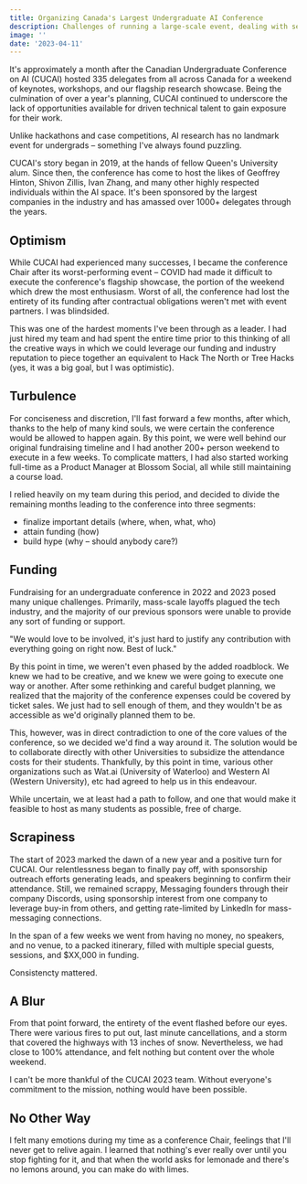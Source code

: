 ```yaml
---
title: Organizing Canada's Largest Undergraduate AI Conference
description: Challenges of running a large-scale event, dealing with setbacks, and creative problem-solving for leaders.
image: ''
date: '2023-04-11'
---
```


It's approximately a month after the Canadian Undergraduate Conference on AI (CUCAI) hosted 335 delegates from all across Canada for a weekend of keynotes, workshops, and our flagship research showcase. Being the culmination of over a year's planning, CUCAI continued to underscore the lack of opportunities available for driven technical talent to gain exposure for their work.

Unlike hackathons and case competitions, AI research has no landmark event for undergrads – something I've always found puzzling.

CUCAI's story began in 2019, at the hands of fellow Queen's University alum. Since then, the conference has come to host the likes of Geoffrey Hinton, Shivon Zillis, Ivan Zhang, and many other highly respected individuals within the AI space. It's been sponsored by the largest companies in the industry and has amassed over 1000+ delegates through the years.

## Optimism
While CUCAI had experienced many successes, I became the conference Chair after its worst-performing event – COVID had made it difficult to execute the conference's flagship showcase, the portion of the weekend which drew the most enthusiasm. Worst of all, the conference had lost the entirety of its funding after contractual obligations weren't met with event partners. I was blindsided.

This was one of the hardest moments I've been through as a leader. I had just hired my team and had spent the entire time prior to this thinking of all the creative ways in which we could leverage our funding and industry reputation to piece together an equivalent to Hack The North or Tree Hacks (yes, it was a big goal, but I was optimistic).

## Turbulence
For conciseness and discretion, I'll fast forward a few months, after which, thanks to the help of many kind souls, we were certain the conference would be allowed to happen again. By this point, we were well behind our original fundraising timeline and I had another 200+ person weekend to execute in a few weeks. To complicate matters, I had also started working full-time as a Product Manager at Blossom Social, all while still maintaining a course load.

I relied heavily on my team during this period, and decided to divide the remaining months leading to the conference into three segments:
- finalize important details (where, when, what, who)
- attain funding (how)
- build hype (why – should anybody care?)

## Funding
Fundraising for an undergraduate conference in 2022 and 2023 posed many unique challenges. Primarily, mass-scale layoffs plagued the tech industry, and the majority of our previous sponsors were unable to provide any sort of funding or support.

"We would love to be involved, it's just hard to justify any contribution with everything going on right now. Best of luck."

By this point in time, we weren't even phased by the added roadblock. We knew we had to be creative, and we knew we were going to execute one way or another. After some rethinking and careful budget planning, we realized that the majority of the conference expenses could be covered by ticket sales. We just had to sell enough of them, and they wouldn't be as accessible as we'd originally planned them to be.

This, however, was in direct contradiction to one of the core values of the conference, so we decided we'd find a way around it. The solution would be to collaborate directly with other Universities to subsidize the attendance costs for their students. Thankfully, by this point in time, various other organizations such as Wat.ai (University of Waterloo) and Western AI (Western University), etc had agreed to help us in this endeavour.

While uncertain, we at least had a path to follow, and one that would make it feasible to host as many students as possible, free of charge.

## Scrapiness
The start of 2023 marked the dawn of a new year and a positive turn for CUCAI. Our relentlessness began to finally pay off, with sponsorship outreach efforts generating leads, and speakers beginning to confirm their attendance. Still, we remained scrappy, Messaging founders through their company Discords, using sponsorship interest from one company to leverage buy-in from others, and getting rate-limited by LinkedIn for mass-messaging connections.

In the span of a few weeks we went from having no money, no speakers, and no venue, to a packed itinerary, filled with multiple special guests, sessions, and $XX,000 in funding.

Consistencty mattered.

## A Blur
From that point forward, the entirety of the event flashed before our eyes. There were various fires to put out, last minute cancellations, and a storm that covered the highways with 13 inches of snow. Nevertheless, we had close to 100% attendance, and felt nothing but content over the whole weekend.

I can't be more thankful of the CUCAI 2023 team. Without everyone's commitment to the mission, nothing would have been possible.

## No Other Way
I felt many emotions during my time as a conference Chair, feelings that I'll never get to relive again. I learned that nothing's ever really over until you stop fighting for it, and that when the world asks for lemonade and there's no lemons around, you can make do with limes.
